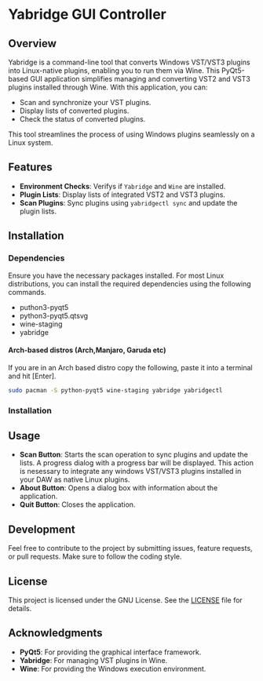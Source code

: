 # Yabridge GUI Controller

## Overview

Yabridge is a command-line tool that converts Windows VST/VST3 plugins into Linux-native plugins, enabling you to run them via Wine. This PyQt5-based GUI application simplifies managing and converting VST2 and VST3 plugins installed through Wine. With this application, you can:

- Scan and synchronize your VST plugins.
- Display lists of converted plugins.
- Check the status of converted plugins.

This tool streamlines the process of using Windows plugins seamlessly on a Linux system.

## Features

- **Environment Checks**: Verifys if `Yabridge` and `Wine` are installed.
- **Plugin Lists**: Display lists of integrated VST2 and VST3 plugins.
- **Scan Plugins**: Sync plugins using `yabridgectl sync` and update the plugin lists.

## Installation

### Dependencies

Ensure you have the necessary packages installed. For most Linux distributions, you can install the required dependencies using the following commands.

- puthon3-pyqt5
- python3-pyqt5.qtsvg
- wine-staging
- yabridge

#### Arch-based distros (Arch,Manjaro, Garuda etc)

If you are in an Arch based distro copy the following, paste it into a terminal and hit [Enter].

```sh
sudo pacman -S python-pyqt5 wine-staging yabridge yabridgectl
```

### Installation

## Usage

- **Scan Button**: Starts the scan operation to sync plugins and update the lists. A progress dialog with a progress bar will be displayed. This action is nesessary to integrate any windows VST/VST3 plugins installed in your DAW as native Linux plugins.
- **About Button**: Opens a dialog box with information about the application.
- **Quit Button**: Closes the application.

## Development

Feel free to contribute to the project by submitting issues, feature requests, or pull requests. Make sure to follow the coding style.

## License

This project is licensed under the GNU License. See the [LICENSE](LICENSE) file for details.

## Acknowledgments

- **PyQt5**: For providing the graphical interface framework.
- **Yabridge**: For managing VST plugins in Wine.
- **Wine**: For providing the Windows execution environment.


